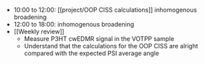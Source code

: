 - 10:00 to 12:00: [[project/OOP CISS calculations]] inhomogenous broadening
- 12:00 to 18:00: inhomogenous broadening
- [[Weekly review]]
	- Measure P3HT cwEDMR signal in the VOTPP sample
	- Understand that the calculations for the OOP CISS are alright compared with the expected PSI average angle